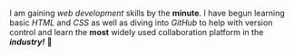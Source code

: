 I am gaining *web development* skills by the __minute__. I have begun learning basic *HTML* and *CSS* as well as diving into *GitHub* to help with version control and learn the __most__ widely used collaboration platform in the *__industry!__* :metal:
